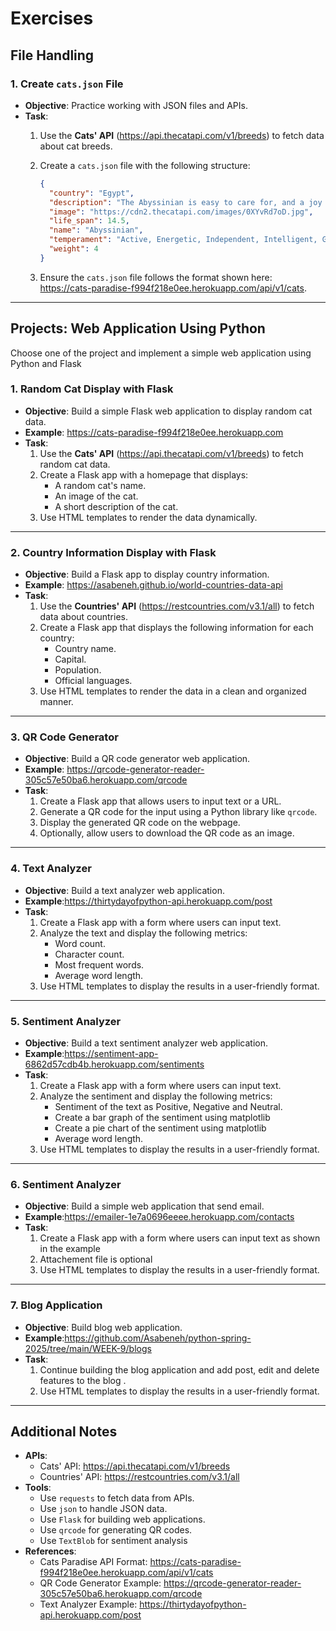 
# Exercises

## File Handling

### 1. Create `cats.json` File

- **Objective**: Practice working with JSON files and APIs.
- **Task**:
  1. Use the **Cats' API** (<https://api.thecatapi.com/v1/breeds>) to fetch data about cat breeds.
  2. Create a `cats.json` file with the following structure:

     ```json
     {
       "country": "Egypt",
       "description": "The Abyssinian is easy to care for, and a joy to have in your home. They’re affectionate cats and love both people and other animals.",
       "image": "https://cdn2.thecatapi.com/images/0XYvRd7oD.jpg",
       "life_span": 14.5,
       "name": "Abyssinian",
       "temperament": "Active, Energetic, Independent, Intelligent, Gentle",
       "weight": 4
     }
     ```

  3. Ensure the `cats.json` file follows the format shown here: <https://cats-paradise-f994f218e0ee.herokuapp.com/api/v1/cats>.

---

## Projects: Web Application Using Python

Choose one of the project and implement a simple web application using Python and Flask

### 1. Random Cat Display with Flask

- **Objective**: Build a simple Flask web application to display random cat data.
- **Example**: https://cats-paradise-f994f218e0ee.herokuapp.com
- **Task**:
  1. Use the **Cats' API** (<https://api.thecatapi.com/v1/breeds>) to fetch random cat data.
  2. Create a Flask app with a homepage that displays:
     - A random cat's name.
     - An image of the cat.
     - A short description of the cat.
  3. Use HTML templates to render the data dynamically.

---

### 2. Country Information Display with Flask

- **Objective**: Build a Flask app to display country information.
- **Example**: https://asabeneh.github.io/world-countries-data-api
- **Task**:
  1. Use the **Countries' API** (<https://restcountries.com/v3.1/all>) to fetch data about countries.
  2. Create a Flask app that displays the following information for each country:
     - Country name.
     - Capital.
     - Population.
     - Official languages.
  3. Use HTML templates to render the data in a clean and organized manner.

---

### 3. QR Code Generator

- **Objective**: Build a QR code generator web application.
- **Example**: https://qrcode-generator-reader-305c57e50ba6.herokuapp.com/qrcode
- **Task**:
  1. Create a Flask app that allows users to input text or a URL.
  2. Generate a QR code for the input using a Python library like `qrcode`.
  3. Display the generated QR code on the webpage.
  4. Optionally, allow users to download the QR code as an image.

---

### 4. Text Analyzer

- **Objective**: Build a text analyzer web application.
- **Example**:https://thirtydayofpython-api.herokuapp.com/post
- **Task**:
  1. Create a Flask app with a form where users can input text.
  2. Analyze the text and display the following metrics:
     - Word count.
     - Character count.
     - Most frequent words.
     - Average word length.
  3. Use HTML templates to display the results in a user-friendly format.

---

### 5. Sentiment Analyzer

- **Objective**: Build a text sentiment analyzer web application.
- **Example**:https://sentiment-app-6862d57cdb4b.herokuapp.com/sentiments
- **Task**:
  1. Create a Flask app with a form where users can input text.
  2. Analyze the sentiment and display the following metrics:
     - Sentiment of the text as Positive, Negative and Neutral.
     - Create a bar graph of the sentiment using matplotlib
     - Create a pie chart of the sentiment using matplotlib
     - Average word length.
  3. Use HTML templates to display the results in a user-friendly format.

---

### 6. Sentiment Analyzer

- **Objective**: Build a simple web application that send email.
- **Example**:https://emailer-1e7a0696eeee.herokuapp.com/contacts
- **Task**:
  1. Create a Flask app with a form where users can input text as shown in the example
  2. Attachement file is optional
  3. Use HTML templates to display the results in a user-friendly format.

---

### 7. Blog Application

- **Objective**: Build blog web application.
- **Example**:https://github.com/Asabeneh/python-spring-2025/tree/main/WEEK-9/blogs
- **Task**:
  1. Continue building the blog application and add post, edit and delete features to the blog .
  2. Use HTML templates to display the results in a user-friendly format.

---

## Additional Notes

- **APIs**:
  - Cats' API: <https://api.thecatapi.com/v1/breeds>
  - Countries' API: <https://restcountries.com/v3.1/all>
- **Tools**:
  - Use `requests` to fetch data from APIs.
  - Use `json` to handle JSON data.
  - Use `Flask` for building web applications.
  - Use `qrcode` for generating QR codes.
  - Use `TextBlob` for sentiment analysis
- **References**:
  - Cats Paradise API Format: <https://cats-paradise-f994f218e0ee.herokuapp.com/api/v1/cats>
  - QR Code Generator Example: <https://qrcode-generator-reader-305c57e50ba6.herokuapp.com/qrcode>
  - Text Analyzer Example: <https://thirtydayofpython-api.herokuapp.com/post>

